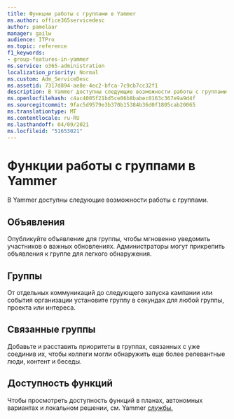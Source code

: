 ```yaml
---
title: Функции работы с группами в Yammer
ms.author: office365servicedesc
author: pamelaar
manager: gailw
audience: ITPro
ms.topic: reference
f1_keywords:
- group-features-in-yammer
ms.service: o365-administration
localization_priority: Normal
ms.custom: Adm_ServiceDesc
ms.assetid: 7317d894-ae8e-4ec2-bfca-7c9cb7cc32f1
description: В Yammer доступны следующие возможности работы с группами.
ms.openlocfilehash: c4ac4005f21bd5ce06b8babec0163c367e9a9d4f
ms.sourcegitcommit: 9fac5d9579e3b370b15384b36d0f1805cab20065
ms.translationtype: MT
ms.contentlocale: ru-RU
ms.lasthandoff: 04/09/2021
ms.locfileid: "51653021"
---
```

# <a name="group-features-in-yammer"></a>Функции работы с группами в Yammer

В Yammer доступны следующие возможности работы с группами.
  
## <a name="announcements"></a>Объявления

Опубликуйте объявление для группы, чтобы мгновенно уведомить участников о важных обновлениях. Администраторы могут прикрепить объявления к группе для легкого обнаружения.
  
## <a name="groups"></a>Группы

От отдельных коммуникаций до следующего запуска кампании или события организации установите группу в секундах для любой группы, проекта или интереса.
  
## <a name="related-groups"></a>Связанные группы

Добавьте и расставить приоритеты в группах, связанных с уже соединив их, чтобы коллеги могли обнаружить еще более релевантные люди, контент и беседы.
  
## <a name="feature-availability"></a>Доступность функций

Чтобы просмотреть доступность функций в планах, автономных вариантах и локальном решении, см. Yammer [службы.](yammer-service-description.md)
  